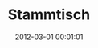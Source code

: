---
date: 2012-03-01 00:01:01
placeholder: false
title: Stammtisch
time: Thursday 29. Mar 2012, 19:00
calendar_month: Mar
calendar_date: 29
description: 
venue: |
  Taco Libre  
  Bahnhofplatz 5  
  80335 München  
  [www.tacolibre.de](http://www.tacolibre.de)
---
